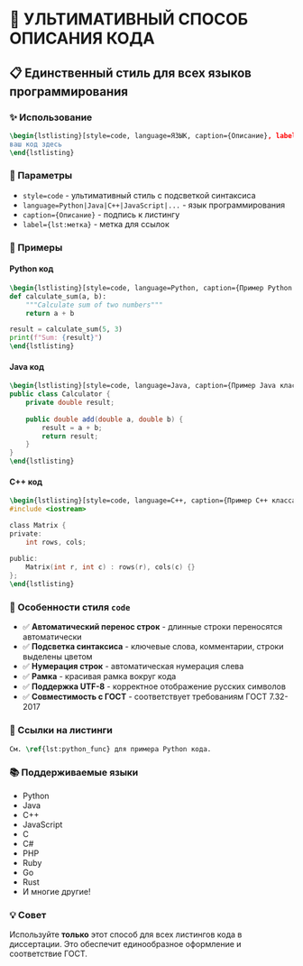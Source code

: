 # 🎯 УЛЬТИМАТИВНЫЙ СПОСОБ ОПИСАНИЯ КОДА

## 📋 Единственный стиль для всех языков программирования

### ✨ Использование

```latex
\begin{lstlisting}[style=code, language=ЯЗЫК, caption={Описание}, label={lst:метка}]
ваш код здесь
\end{lstlisting}
```

### 🔧 Параметры

- `style=code` - ультимативный стиль с подсветкой синтаксиса
- `language=Python|Java|C++|JavaScript|...` - язык программирования
- `caption={Описание}` - подпись к листингу
- `label={lst:метка}` - метка для ссылок

### 📝 Примеры

#### Python код
```latex
\begin{lstlisting}[style=code, language=Python, caption={Пример Python функции}, label={lst:python_func}]
def calculate_sum(a, b):
    """Calculate sum of two numbers"""
    return a + b

result = calculate_sum(5, 3)
print(f"Sum: {result}")
\end{lstlisting}
```

#### Java код
```latex
\begin{lstlisting}[style=code, language=Java, caption={Пример Java класса}, label={lst:java_class}]
public class Calculator {
    private double result;
    
    public double add(double a, double b) {
        result = a + b;
        return result;
    }
}
\end{lstlisting}
```

#### C++ код
```latex
\begin{lstlisting}[style=code, language=C++, caption={Пример C++ класса}, label={lst:cpp_class}]
#include <iostream>

class Matrix {
private:
    int rows, cols;
    
public:
    Matrix(int r, int c) : rows(r), cols(c) {}
};
\end{lstlisting}
```

### 🎨 Особенности стиля `code`

- ✅ **Автоматический перенос строк** - длинные строки переносятся автоматически
- ✅ **Подсветка синтаксиса** - ключевые слова, комментарии, строки выделены цветом
- ✅ **Нумерация строк** - автоматическая нумерация слева
- ✅ **Рамка** - красивая рамка вокруг кода
- ✅ **Поддержка UTF-8** - корректное отображение русских символов
- ✅ **Совместимость с ГОСТ** - соответствует требованиям ГОСТ 7.32-2017

### 🔗 Ссылки на листинги

```latex
См. \ref{lst:python_func} для примера Python кода.
```

### 📚 Поддерживаемые языки

- Python
- Java
- C++
- JavaScript
- C
- C#
- PHP
- Ruby
- Go
- Rust
- И многие другие!

### 💡 Совет

Используйте **только** этот способ для всех листингов кода в диссертации. Это обеспечит единообразное оформление и соответствие ГОСТ.
